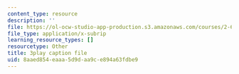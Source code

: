 ```yaml
---
content_type: resource
description: ''
file: https://ol-ocw-studio-app-production.s3.amazonaws.com/courses/2-627-fundamentals-of-photovoltaics-fall-2013/8aaed854eaaa5d9daa9ce894a63fdbe9_a6NFLJ082vI.vtt
file_type: application/x-subrip
learning_resource_types: []
resourcetype: Other
title: 3play caption file
uid: 8aaed854-eaaa-5d9d-aa9c-e894a63fdbe9
---
```


